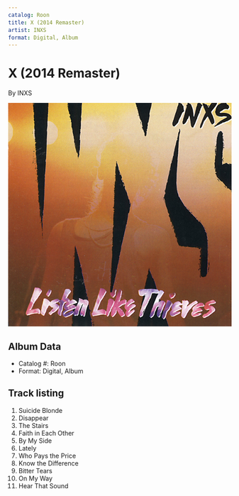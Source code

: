 ```yaml
---
catalog: Roon
title: X (2014 Remaster)
artist: INXS
format: Digital, Album
---
```


# X (2014 Remaster)

By INXS

![](../../assets/albumcovers/INXS-X_2014_Remaster.png)

## Album Data

- Catalog #: Roon
- Format: Digital, Album


## Track listing


1. Suicide Blonde
2. Disappear
3. The Stairs
4. Faith in Each Other
5. By My Side
6. Lately
7. Who Pays the Price
8. Know the Difference
9. Bitter Tears
10. On My Way
11. Hear That Sound

